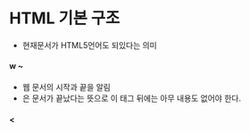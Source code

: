 # HTML 기본 구조

#### <!DOCTYPE html>
- 현재문서가 HTML5언어도 되있다는 의미

#### w<html> ~ </html>
- 웹 문서의 시작과 끝을 알림
- </html>은 문서가 끝났다는 뜻으로 이 태그 뒤에는 아무 내용도 없어야 한다.

#### <